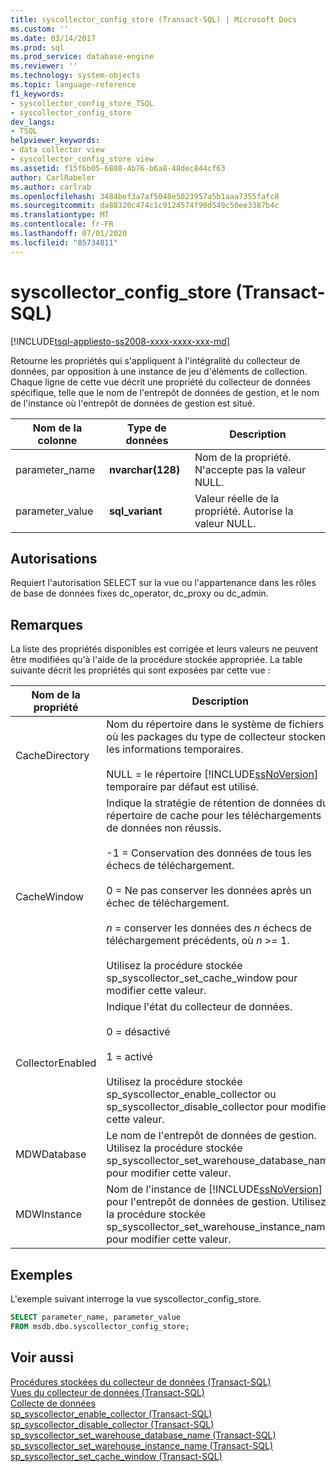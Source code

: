 ```yaml
---
title: syscollector_config_store (Transact-SQL) | Microsoft Docs
ms.custom: ''
ms.date: 03/14/2017
ms.prod: sql
ms.prod_service: database-engine
ms.reviewer: ''
ms.technology: system-objects
ms.topic: language-reference
f1_keywords:
- syscollector_config_store_TSQL
- syscollector_config_store
dev_langs:
- TSQL
helpviewer_keywords:
- data collector view
- syscollector_config_store view
ms.assetid: f15f6b05-6808-4b76-b6a8-48dec844cf63
author: CarlRabeler
ms.author: carlrab
ms.openlocfilehash: 3484bef3a7af5048e5023957a5b1aaa7355fafc8
ms.sourcegitcommit: da88320c474c1c9124574f90d549c50ee3387b4c
ms.translationtype: MT
ms.contentlocale: fr-FR
ms.lasthandoff: 07/01/2020
ms.locfileid: "85734811"
---
```

# <a name="syscollector_config_store-transact-sql"></a>syscollector_config_store (Transact-SQL)
[!INCLUDE[tsql-appliesto-ss2008-xxxx-xxxx-xxx-md](../../includes/applies-to-version/sqlserver.md)]

  Retourne les propriétés qui s'appliquent à l'intégralité du collecteur de données, par opposition à une instance de jeu d'éléments de collection. Chaque ligne de cette vue décrit une propriété du collecteur de données spécifique, telle que le nom de l'entrepôt de données de gestion, et le nom de l'instance où l'entrepôt de données de gestion est situé.  
  
|Nom de la colonne|Type de données|Description|  
|-----------------|---------------|-----------------|  
|parameter_name|**nvarchar(128)**|Nom de la propriété. N'accepte pas la valeur NULL.|  
|parameter_value|**sql_variant**|Valeur réelle de la propriété. Autorise la valeur NULL.|  
  
## <a name="permissions"></a>Autorisations  
 Requiert l'autorisation SELECT sur la vue ou l'appartenance dans les rôles de base de données fixes dc_operator, dc_proxy ou dc_admin.  
  
## <a name="remarks"></a>Remarques  
 La liste des propriétés disponibles est corrigée et leurs valeurs ne peuvent être modifiées qu'à l'aide de la procédure stockée appropriée. La table suivante décrit les propriétés qui sont exposées par cette vue :  
  
|Nom de la propriété|Description|  
|-------------------|-----------------|  
|CacheDirectory|Nom du répertoire dans le système de fichiers où les packages du type de collecteur stockent les informations temporaires.<br /><br /> NULL = le répertoire [!INCLUDE[ssNoVersion](../../includes/ssnoversion-md.md)] temporaire par défaut est utilisé.|  
|CacheWindow|Indique la stratégie de rétention de données du répertoire de cache pour les téléchargements de données non réussis.<br /><br /> -1 = Conservation des données de tous les échecs de téléchargement.<br /><br /> 0 = Ne pas conserver les données après un échec de téléchargement.<br /><br /> *n* = conserver les données des *n* échecs de téléchargement précédents, où *n* >= 1.<br /><br /> Utilisez la procédure stockée sp_syscollector_set_cache_window pour modifier cette valeur.|  
|CollectorEnabled|Indique l'état du collecteur de données.<br /><br /> 0 = désactivé<br /><br /> 1 = activé<br /><br /> Utilisez la procédure stockée sp_syscollector_enable_collector ou sp_syscollector_disable_collector pour modifier cette valeur.|  
|MDWDatabase|Le nom de l'entrepôt de données de gestion. Utilisez la procédure stockée sp_syscollector_set_warehouse_database_name pour modifier cette valeur.|  
|MDWInstance|Nom de l'instance de [!INCLUDE[ssNoVersion](../../includes/ssnoversion-md.md)] pour l'entrepôt de données de gestion. Utilisez la procédure stockée sp_syscollector_set_warehouse_instance_name pour modifier cette valeur.|  
  
## <a name="examples"></a>Exemples  
 L'exemple suivant interroge la vue syscollector_config_store.  
  
```sql  
SELECT parameter_name, parameter_value  
FROM msdb.dbo.syscollector_config_store;  
```  
  
## <a name="see-also"></a>Voir aussi  
 [Procédures stockées du collecteur de données &#40;Transact-SQL&#41;](../../relational-databases/system-stored-procedures/data-collector-stored-procedures-transact-sql.md)   
 [Vues du collecteur de données &#40;Transact-SQL&#41;](../../relational-databases/system-catalog-views/data-collector-views-transact-sql.md)   
 [Collecte de données](../../relational-databases/data-collection/data-collection.md)   
 [sp_syscollector_enable_collector &#40;Transact-SQL&#41;](../../relational-databases/system-stored-procedures/sp-syscollector-enable-collector-transact-sql.md)   
 [sp_syscollector_disable_collector &#40;Transact-SQL&#41;](../../relational-databases/system-stored-procedures/sp-syscollector-disable-collector-transact-sql.md)   
 [sp_syscollector_set_warehouse_database_name &#40;Transact-SQL&#41;](../../relational-databases/system-stored-procedures/sp-syscollector-set-warehouse-database-name-transact-sql.md)   
 [sp_syscollector_set_warehouse_instance_name &#40;Transact-SQL&#41;](../../relational-databases/system-stored-procedures/sp-syscollector-set-warehouse-instance-name-transact-sql.md)   
 [sp_syscollector_set_cache_window &#40;Transact-SQL&#41;](../../relational-databases/system-stored-procedures/sp-syscollector-set-cache-window-transact-sql.md)  
  
  
